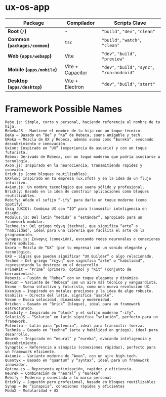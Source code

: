 # ux-os-app

| **Package**                    | **Compilador**   | **Scripts Clave**                             |
|--------------------------------|------------------|-----------------------------------------------|
| **Root (`/`)**                 | -                | `"build"`, `"dev"`, `"clean"`                 |
| **Common (`packages/common`)** | `tsc`            | `"build"`, `"watch"`, `"clean"`               |
| **Web (`apps/webapp`)**        | Vite             | `"dev"`, `"build"`, `"preview"`               |
| **Mobile (`apps/mobile`)**     | Vite + Capacitor | `"dev"`, `"build"`, `"sync"`, `"run:android"` |
| **Desktop (`apps/desktop`)**   | Vite + Electron  | `"dev"`, `"build"`, `"start"`                 |

# Framework Possible Names

	Rebe.js: Simple, corto y personal, haciendo referencia al nombre de tu hija.
    RebekaJS – Mantiene el nombre de tu hija con un toque técnico.
    BeKa – Basado en “Be” y “Ka” de Rebeca, suena amigable y tech.
    UReka – Mezcla de UX y Rebeca, además suena como “Eureka”, evocando descubrimiento e innovación.
	Uxion: Inspirado en “UX” (experiencia de usuario) y con un toque futurista.
	Rebex: Derivado de Rebeca, con un toque moderno que podría asociarse a tecnología.
	Axon.js: Inspirado en la neurociencia, transmitiendo rapidez y conexión.
	Brick.js (como bloques reutilizables).
    UXFlow: Inspirado en tu empresa (ux.sfot) y en la idea de un flujo intuitivo.
    Axium.js: Un nombre tecnológico que suena sólido y profesional.
    Brickly: Basado en la idea de construir aplicaciones como bloques reutilizables.
    Rebify: Añade el sufijo “-ify” para darle un toque moderno (como Spotify).
    Uxiq (UXIQ): Combina UX con “IQ” para transmitir inteligencia en diseño.
    Modulus.js: Del latín “medida” o “estándar”, apropiado para un framework modular.
    Techne.js: Del griego τέχνη (techne), que significa “arte” o “habilidad”, ideal para una librería que facilita el arte de la programación.
    Synapse.js: Συναψις (conexión), evocando redes neuronales o conexiones entre módulos.
    Uxora – Mezcla de “UX” (por tu empresa) con un sonido elegante y tecnológico.
    UXB – Siglas que pueden significar “UX Builder” o algo relacionado.
    Technē – Del griego “τέχνη” que significa “arte” o “habilidad”, representando la destreza en el desarrollo.
    PrimeKit – “Prime” (primero, óptimo) y “Kit” (conjunto de herramientas).
    Rebexis – Fusión de “Rebex” con un toque elegante y dinámico.
    Rekion – Variante de “Rebeca” con un aire más técnico y vanguardista.
    Uxono – Suena intuitivo y futurista, como una nueva revolución UX.
    Uxenium – Inspirado en metales preciosos y la idea de algo robusto.
    Usabilis – Directo del latín, significa “usable”.
    Vexon – Evoca velocidad, dinamismo y modernidad.
    Brickon – Basado en “Brick” (bloque), ideal para un framework estructurado.
    Blockify – Inspirado en “block” y el sufijo moderno “-ify”.
    SolutioJS – “Solutio” en latín significa “solución”, perfecto para un framework.
    Potentia – Latín para “potencia”, ideal para transmitir fuerza.
    Technia – Basado en “techne” (arte y habilidad en griego), ideal para desarrollo.
    Neurek – Inspirado en “neural” y “eureka”, evocando inteligencia y descubrimiento.
    Synaptix – Referencia a sinapsis (conexiones rápidas), perfecto para un framework eficiente.
    Axionix – Variante moderna de “Axon”, con un aire high-tech.
    Quantyx – Basado en “quantum” y “syntax”, ideal para un framework innovador.
    Optima.js – Representa optimización, rapidez y eficiencia.
    Neurek – Combinación de “neural” y “eureka”   
	Rebify – Moderna y conectada a tu marca personal
	Brickly – Juguetón pero profesional, basado en bloques reutilizables
    Synap – De “sinapsis”, conexiones rápidas y eficientes
    ModuX – Modularidad + UX


